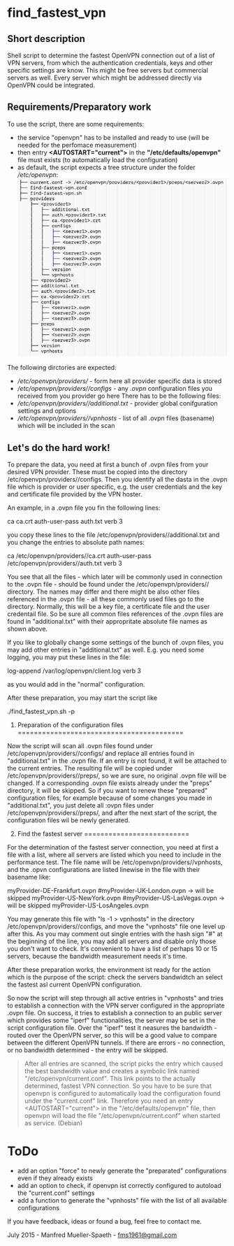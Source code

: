 # find_fastest_vpn

## Short description

Shell script to determine the fastest OpenVPN connection out of a list of VPN servers, from which the authentication credentials, keys and other specific settings are know. This might be free servers but commercial servers as well. Every server which might be addressed directly via OpenVPN could be integrated.

## Requirements/Preparatory work

To use the script, there are some requirements:

- the service "openvpn" has to be installed and ready to use (will be needed for the perfomace measurement)
- then entry **<AUTOSTART="current">** in the **"/etc/defaults/openvpn"** file must exists (to automatically load the configuration)
- as default, the script expects a tree structure under the folder */etc/openvpn*:
![Alt text](resources/tree.png?raw=true "Expected file tree (example)")

The following dirctories are expected:
- */etc/openvpn/providers/<myProvider>* - form here all provider specific data is stored
- */etc/openvpn/providers/<myProvider>/configs* - any *.ovpn* configuration files you received from you provider go here
There has to be the following files:
- */etc/openvpn/providers/<myProvider>/additional.txt* - provider global conifguration settings and options
- */etc/openvpn/providers/<myProvider>/vpnhosts* - list of all .ovpn files (basename) which will be included in the scan

## Let's do the hard work!

To prepare the data, you need at first a bunch of .ovpn files from your desired VPN provider. These must be copied into the directory /etc/openvpn/providers/<myProvider>/configs. Then you identify all the dasta in the .ovpn file which is provider or user specific, e.g. the user credentials and the key and certificate file provided by the VPN hoster.

An example, in a .ovpn file you fin the following lines:
  
  ca ca.crt
  auth-user-pass auth.txt
  verb 3
  
you copy these lines to the file /etc/openvpn/providers/<myProvider>/additional.txt and you change the entries to absolute path names:

  ca /etc/openvpn/providers/<myProvider>/ca.crt
  auth-user-pass /etc/openvpn/providers/<myProvider>/auth.txt
  verb 3
  
You see that all the files - which later will be commonly used in connection to the .ovpn file - should be found under the  /etc/openvpn/providers/<myProvider>/ directory. The names may differ and there might be also other files referenced in the .ovpn file - all these commonly used files go to the <myProvider> directory. Normally, this will be a key file, a certificate file and the user credentail file. So be sure all common files references of the .ovpn files are found in "additional.txt" with their appropritate absolute file names as shown above.

If you like to globally change some settings of the bunch of .ovpn files, you may add other entries in "additional.txt" as well. E.g. you need some logging, you may put these lines in the file:

  log-append /var/log/openvpn/client.log
  verb 3

as you would add in the "normal" configuration.

After these preparation, you may start the script like

  ./find_fastest_vpn.sh -p <myProvider>
  
1. Preparation of the configuration files
=========================================

Now the script will scan all .ovpn files found under /etc/openvpn/providers/<myProvider>/configs/ and replace all entries found in "additional.txt" in the .ovpn file. If an entry is not found, it will be attached to the current entries. The resulting file will be copied under /etc/openvpn/providers/<myProvider>/preps/, so we are sure, no original .ovpn file will be changed. If a corresponding .ovpn file exists already under the "preps" directory, it will be skipped. So if you want to renew these "prepared" configuration files, for example because of some changes you made in "additional.txt", you just delete all :ovpn files under /etc/openvpn/providers/<myProvider>/preps/, and after the next start of the script, the configuration files wil be newly generated.

2. Find the fastest server
==========================

For the determination of the fastest server connection, you need at first a file with a list, where all servers are listed which you need to include in the performance test. The file name will be /etc/openvpn/providers/<myProvider>/vpnhosts, and the .opvn configurations are listed linewise in the file with their basename like:

  myProvider-DE-Frankfurt.ovpn
  #myProvider-UK-London.ovpn  -> will be skipped
  myProvider-US-NewYork.ovpn
  #myProvider-US-LasVegas.ovpn -> will be skipped
  myProvider-US-LosAngeles.ovpn
  
You may generate this file with "ls -1 > vpnhosts" in the directory /etc/openvpn/providers/<myProvider>/configs, and move the "vpnhosts" file one level up after this. As you may comment out single entries with the hash sign "#" at the beginning of the line, you may add all servers and disable only those you don't want to check. It's convenient to have a list of perhaps 10 or 15 servers, because the bandwidth measurement needs it's time.

After these preparation works, the environment ist ready for the action which is the purpose of the script: check the servers bandwidtch an select the fastest asl current OpenVPN configuration.

So now the script will step through all active entries in "vpnhosts" and tries to establish a connection with the VPN server configured in the appropriate .ovpn file. On success, it tries to establish a connection to an public server which provides some "iperf" functionalities, the server may be set in the script configuration file. Over the "iperf" test it neasures the bandwidth - routed over the OpenVPN server, so this will be a good value to compare between the different OpenVPN tunnels. If there are errors - no connection, or no bandwidth determined - the entry will be skipped.

> After all entries are scanned, the script picks the entry which caused the best bandwidth value and creates a symbolic link named "/etc/openvpn/current.conf". This link points to the actually determined, fastest VPN connection. So you have to be sure that openvpn is configured to automatically load the configuration found under the "current.conf" link. Therefore you need an entry <AUTOSTART="current"> in the "/etc/defaults/openvpn" file, then openvpn will load the file "/etc/openvpn/current.conf" when started as service. (Debian)

ToDo
====

- add an option "force" to newly generate the "preparated" configurations even if they already exists
- add an option to check, if openvpn ist correctly configured to autoload the "current.conf" settings
- add a function to generate the "vpnhosts" file with the list of all available configurations

If you have feedback, ideas or found a bug, feel free to contact me.

July 2015 - Manfred Mueller-Spaeth - fms1961@gmail.com



